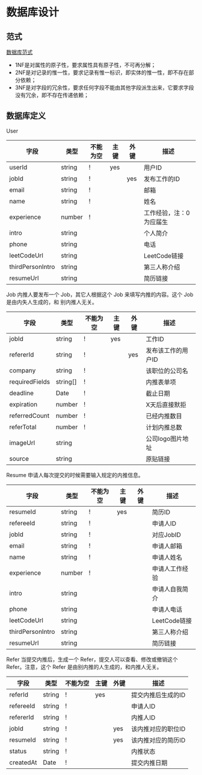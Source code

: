 # 数据库设计

## 范式
[数据库范式](https://segmentfault.com/a/1190000013695030)

* 1NF是对属性的原子性，要求属性具有原子性，不可再分解；
* 2NF是对记录的惟一性，要求记录有惟一标识，即实体的惟一性，即不存在部分依赖；
* 3NF是对字段的冗余性，要求任何字段不能由其他字段派生出来，它要求字段没有冗余，即不存在传递依赖；

## 数据库定义

User

| 字段             | 类型   | 不能为空 | 主键 | 外键 | 描述                    |
|------------------|--------|----------|------|------|-------------------------|
| userId           | string | !      | yes  |      | 用户ID                  |
| jobId            | string | !      |      | yes  | 发布工作的ID            |
| email            | string | !      |      |      | 邮箱                    |
| name             | string | !      |      |      | 姓名                    |
| experience       | number | !      |      |      | 工作经验，注：0为应届生 |
| intro            | string |          |      |      | 个人简介                |
| phone            | string |          |      |      | 电话                    |
| leetCodeUrl      | string |          |      |      | LeetCode链接            |
| thirdPersonIntro | string |          |      |      | 第三人称介绍            |
| resumeUrl        | string |          |      |      | 简历链接                |

Job
内推人要发布一个 Job，其它人根据这个 Job 来填写内推的内容。这个 Job 是由内失人生成的，和
别内推人无关。

| 字段           | 类型     | 不能为空 | 主键 | 外键 | 描述               |
|----------------|----------|----------|------|------|--------------------|
| jobId          | string   | !        | yes  |      | 工作ID             |
| refererId         | string   | !        |      | yes  | 发布该工作的用户ID |
| company        | string   | !        |      |      | 该职位的公司名     |
| requiredFields | string[] | !        |      |      | 内推表单项         |
| deadline       | Date     | !        |      |      | 截止日期           |
| expiration     | number   | !        |      |      | X天后直接默拒      |
| referredCount  | number   | !        |      |      | 已经内推数目       |
| referTotal     | number   | !        |      |      | 计划内推总数       |
| imageUrl       | string   |          |      |      | 公司logo图片地址   |
| source         | string   |          |      |      | 原贴链接           |

Resume
申请人每次提交的时候需要输入规定的内推信息。

| 字段             | 类型   | 不能为空 | 主键 | 外键 | 描述           |
|------------------|--------|----------|------|------|----------------|
| resumeId         | string | !        | yes  |      | 简历ID         |
| refereeId           | string | !        |      |      | 申请人ID       |
| jobId            | string | !        |      |      | 对应JobID      |
| email            | string | !        |      |      | 申请人邮箱     |
| name             | string | !        |      |      | 申请人姓名     |
| experience       | number | !        |      |      | 申请人工作经验 |
| intro            | string |          |      |      | 申请人自我简介 |
| phone            | string |          |      |      | 申请人电话     |
| leetCodeUrl      | string |          |      |      | LeetCode链接   |
| thirdPersonIntro | string |          |      |      | 第三人称介绍   |
| resumeUrl        | string |          |      |      | 简历链接       |

Refer
当提交内推后，生成一个 Refer，提交人可以查看、修改或撤销这个 Refer。注意，这个 Refer 
是由别内推的人生成的，和内推人无关。

| 字段        | 类型   | 不能为空 | 主键 | 外键 | 描述               |
|-------------|--------|----------|------|------|--------------------|
| referId     | string | !        | yes  |      | 提交内推后生成的ID |
| refereeId           | string | !        |      |      | 申请人ID       |
| refererId           | string | !        |      |      | 内推人ID       |
| jobId       | string | !        |      | yes  | 该内推对应的职位ID |
| resumeId       | string | !        |      | yes  | 该内推对应的简历ID |
| status      | string | !        |      |      | 内推状态           |
| createdAt | Date   | !        |      |      | 提交内推日期       |

